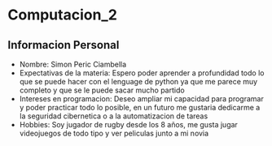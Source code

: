 # Computacion_2
## Informacion Personal
- Nombre: Simon Peric Ciambella
- Expectativas de la materia: Espero poder aprender a profundidad todo lo que se puede hacer con el lenguage de python ya que me parece muy completo y que se le puede sacar mucho partido
- Intereses en programacion: Deseo ampliar mi capacidad para programar y poder practicar todo lo posible, en un futuro me gustaria dedicarme a la seguridad cibernetica o a la automatizacion de tareas
- Hobbies: Soy jugador de rugby desde los 8 años, me gusta jugar videojuegos de todo tipo y ver peliculas junto a mi novia

